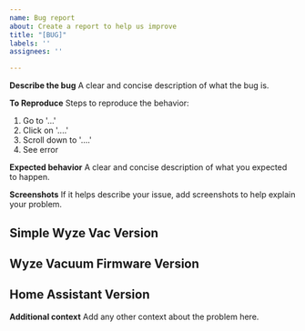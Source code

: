 ```yaml
---
name: Bug report
about: Create a report to help us improve
title: "[BUG]"
labels: ''
assignees: ''

---
```


**Describe the bug**
A clear and concise description of what the bug is.

**To Reproduce**
Steps to reproduce the behavior:
1. Go to '...'
2. Click on '....'
3. Scroll down to '....'
4. See error

**Expected behavior**
A clear and concise description of what you expected to happen.

**Screenshots**
If it helps describe your issue, add screenshots to help explain your problem.

**Simple Wyze Vac Version**
-

**Wyze Vacuum Firmware Version**
-

**Home Assistant Version**
-

**Additional context**
Add any other context about the problem here.
